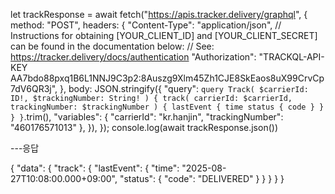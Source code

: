 let trackResponse = await fetch("https://apis.tracker.delivery/graphql", {
  method: "POST",
  headers: {
    "Content-Type": "application/json",
    // Instructions for obtaining [YOUR_CLIENT_ID] and [YOUR_CLIENT_SECRET] can be found in the documentation below:
    // See: https://tracker.delivery/docs/authentication
    "Authorization": "TRACKQL-API-KEY AA7bdo88pxq1B6L1NNJ9C3p2:8Auszg9Xlm45Zh1CJE8SkEaos8uX99CrvCp7dV6QR3j",
  },
  body: JSON.stringify({
    "query": `query Track(
$carrierId: ID!,
$trackingNumber: String!
) {
track(
  carrierId: $carrierId,
  trackingNumber: $trackingNumber
) {
  lastEvent {
    time
    status {
      code
    }
  }
}
}`.trim(),
    "variables": {
      "carrierId": "kr.hanjin",
      "trackingNumber": "460176571013"
    },
  }),
});
console.log(await trackResponse.json())

---응답

{
  "data": {
    "track": {
      "lastEvent": {
        "time": "2025-08-27T10:08:00.000+09:00",
        "status": {
          "code": "DELIVERED"
        }
      }
    }
  }
}
